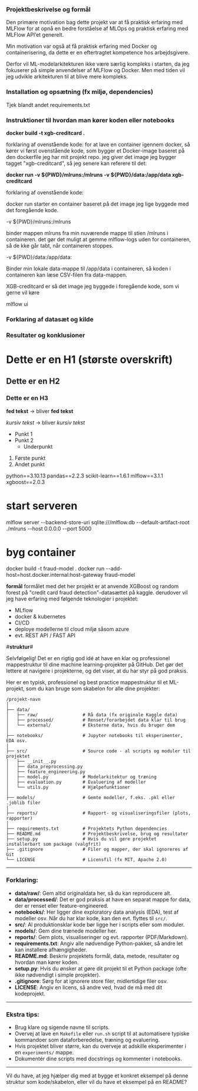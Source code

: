 ### Projektbeskrivelse og formål

Den primære motivation bag dette projekt var at få praktisk erfaring med MLFlow for at opnå en bedre forståelse af MLOps og praktisk erfaring med MLFlow API’et generelt.

Min motivation var også at få praktisk erfaring med Docker og containerisering, da dette er en eftertragtet kompetence hos arbejdsgivere.

Derfor vil ML-modelarkitekturen ikke være særlig kompleks i starten, da jeg fokuserer på simple anvendelser af MLFlow og Docker. Men med tiden vil jeg udvikle arkitekturen til at blive mere kompleks.

### Installation og opsætning (fx miljø, dependencies)

Tjek blandt andet requirements.txt

### Instruktioner til hvordan man kører koden eller notebooks

**docker build -t xgb-creditcard .**

forklaring af ovenstående kode:
for at lave en container igennem docker, så kører vi først ovenstående kode, som bygger et Docker-image baseret på den dockerfile jeg har mit projekt repo. jeg giver det image jeg bygger tagget "xgb-creditcard", så jeg senere kan referere til det:
 

**docker run -v ${PWD}/mlruns:/mlruns -v ${PWD}/data:/app/data xgb-creditcard**


forklaring af ovenstående kode:

docker run starter en container baseret på det image jeg lige byggede med det foregående kode.

-v ${PWD}/mlruns:/mlruns

binder mappen mlruns fra min nuværende mappe til stien /mlruns i containeren. det gør det muligt at gemme mlflow-logs uden for containeren, så de kke går tabt, når containeren stoppes.

-v ${PWD}/data:/app/data: 

Binder min lokale data-mappe til /app/data i containeren, så koden i containeren kan læse CSV-filen fra data-mappen.

XGB-creditcard er så det image jeg byggede i foregående kode, som vi gerne vil køre

mlflow ui
### Forklaring af datasæt og kilde



### Resultater og konklusioner


# Dette er en H1 (største overskrift)
## Dette er en H2
### Dette er en H3


**fed tekst**   → bliver **fed tekst**

*kursiv tekst* → bliver *kursiv tekst*


- Punkt 1
- Punkt 2
  - Underpunkt


1. Første punkt
2. Andet punkt

python==3.10.13
pandas==2.2.3
scikit-learn==1.6.1
mlflow==3.1.1
xgboost==2.0.3

# start serveren #
mlflow server --backend-store-uri sqlite:///mlflow.db --default-artifact-root ./mlruns --host 0.0.0.0 --port 5000 

# byg container #
docker build -t fraud-model .
docker run --add-host=host.docker.internal:host-gateway fraud-model



**formål**
formålet med det her projekt er at anvende XGBoost og random forest på "credit card fraud detection"-datasættet på kaggle.
derudover vil jeg have erfaring med følgende teknologier i projektet:
- MLflow
- docker & kubernetes
- CI/CD
- deploye modellerne til cloud miljø såsom azure
- evt. REST API / FAST API


#**struktur**#

Selvfølgelig! Det er en rigtig god idé at have en klar og professionel mappestruktur til dine machine learning-projekter på GitHub. Det gør det lettere at navigere i projekterne, og det viser, at du har styr på god praksis.

Her er en typisk, professionel og best practice mappestruktur til et ML-projekt, som du kan bruge som skabelon for alle dine projekter:

```
/projekt-navn
│
├── data/
│   ├── raw/                 # Rå data (fx originale Kaggle data)
│   ├── processed/           # Renset/forarbejdet data klar til brug
│   └── external/            # Eksterne data, hvis du bruger dem
│
├── notebooks/               # Jupyter notebooks til eksperimenter, EDA osv.
│
├── src/                     # Source code - al scripts og moduler til projektet
│   ├── __init__.py
│   ├── data_preprocessing.py
│   ├── feature_engineering.py
│   ├── model.py             # Modelarkitektur og træning
│   ├── evaluation.py        # Evaluering af modeller
│   └── utils.py             # Hjælpefunktioner
│
├── models/                  # Gemte modeller, f.eks. .pkl eller .joblib filer
│
├── reports/                 # Rapport- og visualiseringsfiler (plots, rapporter)
│
├── requirements.txt         # Projektets Python dependencies
├── README.md                # Projektbeskrivelse, brug og resultater
├── setup.py                 # Hvis du vil gøre projektet installerbart som package (valgfrit)
├── .gitignore               # Filer og mapper, der skal ignoreres af Git
└── LICENSE                  # Licensfil (fx MIT, Apache 2.0)
```

---

### Forklaring:

* **data/raw/**: Gem altid originaldata her, så du kan reproducere alt.
* **data/processed/**: Det er god praksis at have en separat mappe for data, der er renset eller feature-engineered.
* **notebooks/**: Her ligger dine exploratory data analysis (EDA), test af modeller osv. Når du har klar kode, kan den evt. flyttes til `src/`.
* **src/**: Al produktionsklar kode bør ligge her i scripts eller som moduler.
* **models/**: Gem dine trænede modeller her.
* **reports/**: Gem plots, visualiseringer og evt. rapporter (PDF/Markdown).
* **requirements.txt**: Angiv alle nødvendige Python-pakker, så andre let kan installere afhængigheder.
* **README.md**: Beskriv projektets formål, data, metode, resultater og hvordan man kører koden.
* **setup.py**: Hvis du ønsker at gøre dit projekt til et Python package (ofte ikke nødvendigt i simple projekter).
* **.gitignore**: Sørg for at ignorere store filer, midlertidige filer osv.
* **LICENSE**: Angiv en licens, så andre ved, hvad de må med dit kodeprojekt.

---

### Ekstra tips:

* Brug klare og sigende navne til scripts.
* Overvej at lave en `Makefile` eller `run.sh` script til at automatisere typiske kommandoer som dataforberedelse, træning og evaluering.
* Hvis projektet bliver større, kan du overveje at adskille eksperimenter i en `experiments/` mappe.
* Dokumentér dine scripts med docstrings og kommenter i notebooks.

---

Vil du have, at jeg hjælper dig med at bygge et konkret eksempel på denne struktur som kode/skabelon, eller vil du have et eksempel på en README?

